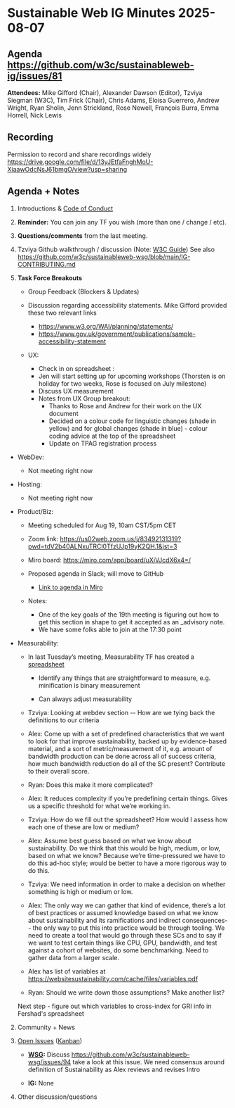 # Sustainable Web IG Minutes 2025-08-07

## Agenda https://github.com/w3c/sustainableweb-ig/issues/81

**Attendees:** Mike Gifford (Chair), Alexander Dawson (Editor), Tzviya Siegman (W3C), Tim Frick (Chair), Chris Adams, Eloisa Guerrero, Andrew Wright, Ryan Sholin, Jenn Strickland, Rose Newell, François Burra, Emma Horrell, Nick Lewis


## Recording
Permission to record and share recordings widely
https://drive.google.com/file/d/13yJEtfaFnghMoU-XiaawOdcNsJ61bmgO/view?usp=sharing


## Agenda + Notes

1. Introductions & [Code of Conduct](https://www.w3.org/policies/code-of-conduct/)

2. **Reminder:** You can join any TF you wish (more than one / change / etc).

3. **Questions/comments** from the last meeting.

4. Tzviya Github walkthrough / discussion (Note: [W3C Guide](https://www.w3.org/guide/github/)) See also https://github.com/w3c/sustainableweb-wsg/blob/main/IG-CONTRIBUTING.md

5. **Task Force Breakouts**
   - Group Feedback (Blockers & Updates)

   - Discussion regarding accessibility statements. Mike Gifford provided these two relevant links
       - <https://www.w3.org/WAI/planning/statements/>
       - <https://www.gov.uk/government/publications/sample-accessibility-statement>
   - UX:
     - Check in on spreadsheet :
     - Jen will start setting up for upcoming workshops (Thorsten is on holiday for two weeks, Rose is focused on July milestone)
     - Discuss UX measurement
     - Notes from UX Group breakout:
       - Thanks to Rose and Andrew for their work on the UX document
       - Decided on a colour code for linguistic changes (shade in yellow) and for global changes (shade in blue) - colour coding advice at the top of the spreadsheet
       - Update on TPAG registration process
- WebDev:

  - Not meeting right now

- Hosting:

  - Not meeting right now

- Product/Biz:

  - Meeting scheduled for Aug 19, 10am CST/5pm CET

  - Zoom link: <https://us02web.zoom.us/j/83492131319?pwd=tdV2b40ALNxuTRCl0TfzUJp19yK2QH.1&jst=3>

  - Miro board: <https://miro.com/app/board/uXjVJcdX6x4=/>

  - Proposed agenda in Slack; will move to GitHub

    - [Link to agenda in Miro](https://miro.com/app/board/uXjVJcdX6x4=/?moveToWidget=3458764636720631933\&cot=14)

  - Notes:

    - One of the key goals of the 19th meeting is figuring out how to get this section in shape to get it accepted as an _advisory note.
    - We have some folks able to join at the 17:30 point
- Measurability:
  - In last Tuesday’s meeting, Measurability TF has created a [spreadsheet](https://github.com/w3c/sustainableweb-wsg/issues/)

    - Identify any things that are straightforward to measure, e.g. minification is binary measurement

    - Can always adjust measurability

  - Tzviya: Looking at webdev section -- How are we tying back the definitions to our criteria

  - Alex: Come up with a set of predefined characteristics that we want to look for that improve sustainability, backed up by evidence-based material, and a sort of metric/measurement of it, e.g. amount of bandwidth production can be done across all of success criteria, how much bandwidth reduction do all of the SC present? Contribute to their overall score.

  - Ryan: Does this make it more complicated?

  - Alex: It reduces complexity if you’re predefining certain things. Gives us a specific threshold for what we’re working in.

  - Tzviya: How do we fill out the spreadsheet? How would I assess how each one of these are low or medium?

  - Alex: Assume best guess based on what we know about sustainability. Do we think that this would be high, medium, or low, based on what we know? Because we’re time-pressured we have to do this ad-hoc style; would be better to have a more rigorous way to do this.

  - Tzviya: We need information in order to make a decision on whether something is high or medium or low.

  - Alex: The only way we can gather that kind of evidence, there’s a lot of best practices or assumed knowledge based on what we know about sustainability and its ramifications and indirect consequences-- the only way to put this into practice would be through tooling. We need to create a tool that would go through these SCs and to say if we want to test certain things like CPU, GPU, bandwidth, and test against a cohort of websites, do some benchmarking. Need to gather data from a larger scale. 

  - Alex has list of variables at https://websitesustainability.com/cache/files/variables.pdf

  - Ryan: Should we write down those assumptions? Make another list?

  Next step - figure out which variables to cross-index for GRI info in Fershad's spreadsheet

2. Community + News

3. [Open Issues](https://github.com/w3c/sustainableweb-ig/issues) ([Kanban](https://github.com/orgs/w3c/projects/198))

   - [**WSG**](https://github.com/w3c/sustainableweb-wsg)**:** Discuss <https://github.com/w3c/sustainableweb-wsg/issues/94> take a look at this issue. We need consensus around definition of Sustainability as Alex reviews and revises Intro

   - **IG:** None

4. Other discussion/questions